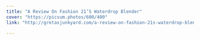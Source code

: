 ```yaml
---
title: "A Review On Fashion 21’S Waterdrop Blender"
cover: "https://picsum.photos/600/400"
link: "http://gretasjunkyard.com/a-review-on-fashion-21s-waterdrop-blender/"

---
```


